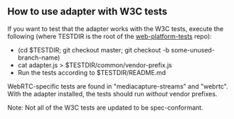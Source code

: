 How to use adapter with W3C tests
---------------------------------

If you want to test that the adapter works with the W3C tests, execute
the following (where TESTDIR is the root of the [web-platform-tests](https://github.com/w3c/web-platform-tests) repo):

- (cd $TESTDIR; git checkout master; git checkout -b some-unused-branch-name)
- cat adapter.js > $TESTDIR/common/vendor-prefix.js
- Run the tests according to $TESTDIR/README.md

WebRTC-specific tests are found in "mediacapture-streams" and "webrtc".
With the adapter installed, the tests should run *without* vendor prefixes.

Note: Not all of the W3C tests are updated to be spec-conformant.
